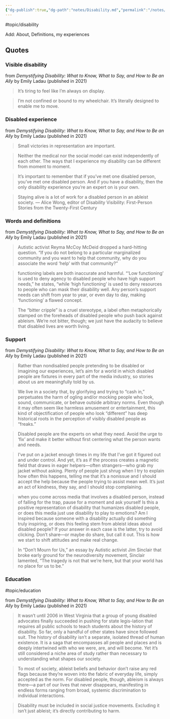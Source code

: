 ```yaml
---
{"dg-publish":true,"dg-path":"notes/Disability.md","permalink":"/notes/disability/","created":"2024-12-19T23:32:54.691-05:00","updated":"2025-02-15T12:42:16.343-05:00"}
---
```


#topic/disability 

Add: About, Definitions, my experiences

## Quotes

### Visible disability 
from *Demystifying Disability: What to Know, What to Say, and How to Be an Ally* by Emily Ladau (published in 2021)

> It’s tiring to feel like I’m always on display.

> I’m not confined or bound to my wheelchair. It’s literally designed to enable me to move.

### Disabled experience 
from *Demystifying Disability: What to Know, What to Say, and How to Be an Ally* by Emily Ladau (published in 2021)

> Small victories in representation are important.

> Neither the medical nor the social model can exist independently of each other. The ways that I experience my disability can be different from moment to moment.

> It’s important to remember that if you’ve met one disabled person, you’ve met one disabled person. And if you have a disability, then the only disability experience you’re an expert on is your own.

> Staying alive is a lot of work for a disabled person in an ableist society. — Alice Wong, editor of Disability Visibility: First-Person Stories from the Twenty-First Century

### Words and definitions
from *Demystifying Disability: What to Know, What to Say, and How to Be an Ally* by Emily Ladau (published in 2021)

> Autistic activist Reyma McCoy McDeid dropped a hard-hitting question. “If you do not belong to a particular marginalized community and you want to help that community, why do you associate the word ‘help’ with that community?”

> functioning labels are both inaccurate and harmful. “‘Low functioning’ is used to deny agency to disabled people who have high support needs,” he states, “while ‘high functioning’ is used to deny resources to people who can mask their disability well. Any person’s support needs can shift from year to year, or even day to day, making ‘functioning’ a flawed concept.

> The “bitter cripple” is a cruel stereotype, a label often metaphorically stamped on the foreheads of disabled people who push back against ableism. We’re not bitter, though; we just have the audacity to believe that disabled lives are worth living.

### Support
from *Demystifying Disability: What to Know, What to Say, and How to Be an Ally* by Emily Ladau (published in 2021)

> Rather than nondisabled people pretending to be disabled or imagining our experiences, let’s aim for a world in which disabled people are fixtures in every part of the media industry, so stories about us are meaningfully told by us.

> We live in a society that, by glorifying and trying to “cash in,” perpetuates the harm of ogling and/or mocking people who look, sound, communicate, or behave outside arbitrary norms. Even though it may often seem like harmless amusement or entertainment, this kind of objectification of people who look “different” has deep historical roots in the perception of visibly disabled people as “freaks.”

> Disabled people are the experts on what they need. Avoid the urge to ‘fix’ and make it better without first centering what the person wants and needs.

> I’ve put on a jacket enough times in my life that I’ve got it figured out and under control. And yet, it’s as if the process creates a magnetic field that draws in eager helpers—often strangers—who grab my jacket without asking. Plenty of people just shrug when I try to explain how often this happens, telling me that it’s a nonissue and I should accept the help because the people trying to assist mean well. It’s just an act of kindness, they say, and I should stop complaining.

> when you come across media that involves a disabled person, instead of falling for the trap, pause for a moment and ask yourself Is this a positive representation of disability that humanizes disabled people, or does this media just use disability to play to emotions? Am I inspired because someone with a disability actually did something truly inspiring, or does this feeling stem from ableist ideas about disabled people? If your answer in each case is the latter, try to avoid clicking. Don’t share—or maybe do share, but call it out. This is how we start to shift attitudes and make real change.

> In “Don’t Mourn for Us,” an essay by Autistic activist Jim Sinclair that broke early ground for the neurodiversity movement, Sinclair lamented, “The tragedy is not that we’re here, but that your world has no place for us to be.” 

### Education 
#topic/education 

from *Demystifying Disability: What to Know, What to Say, and How to Be an Ally* by Emily Ladau (published in 2021)

> It wasn’t until 2006 in West Virginia that a group of young disabled advocates finally succeeded in pushing for state legis-lation that requires all public schools to teach students about the history of disability. So far, only a handful of other states have since followed suit. The history of disability isn’t a separate, isolated thread of human existence. It is a saga that encompasses all people and places and is deeply intertwined with who we were, are, and will become. Yet it’s still considered a niche area of study rather than necessary to understanding what shapes our society. 

> To most of society, ableist beliefs and behavior don’t raise any red flags because they’re woven into the fabric of everyday life, simply accepted as the norm. For disabled people, though, ableism is always there—a part of our lives that never disappears, manifesting in endless forms ranging from broad, systemic discrimination to individual interactions.

> Disability must be included in social justice movements. Excluding it isn’t just ableist; it’s directly contributing to harm.

